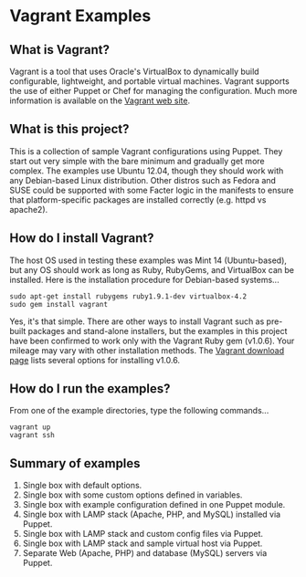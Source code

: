 # Vagrant Examples

## What is Vagrant?

Vagrant is a tool that uses Oracle's VirtualBox to dynamically build configurable, lightweight, and portable virtual machines. Vagrant supports the use of either Puppet or Chef for managing the configuration. Much more information is available on the [Vagrant web site](http://www.vagrantup.com).

## What is this project?

This is a collection of sample Vagrant configurations using Puppet. They start out very simple with the bare minimum and gradually get more complex. The examples use Ubuntu 12.04, though they should work with any Debian-based Linux distribution. Other distros such as Fedora and SUSE could be supported with some Facter logic in the manifests to ensure that platform-specific packages are installed correctly (e.g. httpd vs apache2).

## How do I install Vagrant?

The host OS used in testing these examples was Mint 14 (Ubuntu-based), but any OS should work as long as Ruby, RubyGems, and VirtualBox can be installed. Here is the installation procedure for Debian-based systems...

```
sudo apt-get install rubygems ruby1.9.1-dev virtualbox-4.2
sudo gem install vagrant
```

Yes, it's that simple. There are other ways to install Vagrant such as pre-built packages and stand-alone installers, but the examples in this project have been confirmed to work only with the Vagrant Ruby gem (v1.0.6). Your mileage may vary with other installation methods. The [Vagrant download page](http://downloads.vagrantup.com/tags/v1.0.6) lists several options for installing v1.0.6.

## How do I run the examples?

From one of the example directories, type the following commands...

```
vagrant up
vagrant ssh
```

## Summary of examples

1. Single box with default options.
2. Single box with some custom options defined in variables.
3. Single box with example configuration defined in one Puppet module.
4. Single box with LAMP stack (Apache, PHP, and MySQL) installed via Puppet.
5. Single box with LAMP stack and custom config files via Puppet.
6. Single box with LAMP stack and sample virtual host via Puppet.
7. Separate Web (Apache, PHP) and database (MySQL) servers via Puppet.


